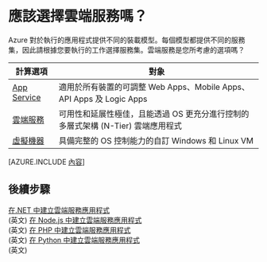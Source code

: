 <properties 
	pageTitle="Azure 的雲端服務會是符合我需求的計算選項嗎？" 
	description="了解 Azure 計算裝載選項以及其運作方式：App Service、雲端服務和虛擬機器" 
	services="cloud-services"
    documentationCenter=""
	authors="Thraka" 
	manager="timlt"/>

<tags 
	ms.service="multiple" 
	ms.workload="multiple" 
	ms.tgt_pltfrm="na" 
	ms.devlang="na" 
	ms.topic="article" 
	ms.date="06/04/2015" 
	ms.author="adegeo"/>

# 應該選擇雲端服務嗎？

Azure 對於執行的應用程式提供不同的裝載模型。每個模型都提供不同的服務集，因此請根據您要執行的工作選擇服務集。雲端服務是您所考慮的選項嗎？

| 計算選項 | 對象 |
| ------------------ | --------   |
| [App Service] | 適用於所有裝置的可調整 Web Apps、Mobile Apps、API Apps 及 Logic Apps |
| [雲端服務] | 可用性和延展性極佳，且能透過 OS 更充分進行控制的多層式架構 (N-Tier) 雲端應用程式 |
| [虛擬機器] | 具備完整的 OS 控制能力的自訂 Windows 和 Linux VM |


[AZURE.INCLUDE [內容](../../includes/cloud-services-choose-me-content.md)]


## 後續步驟
[在.NET 中建立雲端服務應用程式](cloud-services-dotnet-get-started.md)<br/> (英文) [在 Node.js 中建立雲端服務應用程式](cloud-services-nodejs-develop-deploy-app.md)<br/> (英文) [在 PHP 中建立雲端服務應用程式](../cloud-services-php-create-web-role.md)<br/> (英文) [在 Python 中建立雲端服務應用程式](../cloud-services-python-ptvs.md)<br/> (英文)

[App Service]: app-service-choose-me.md
[虛擬機器]: ../virtual-machines-choose-me.md
[雲端服務]: #tellmecs

<!---HONumber=62-->